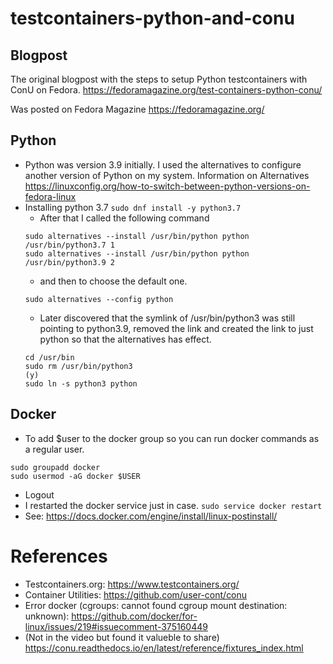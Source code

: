 # testcontainers-python-and-conu

## Blogpost
The original blogpost with the steps to setup Python testcontainers with ConU on Fedora.
https://fedoramagazine.org/test-containers-python-conu/

Was posted on Fedora Magazine https://fedoramagazine.org/

## Python
- Python was version 3.9 initially. I used the alternatives to configure another version of Python on my system. Information on Alternatives https://linuxconfig.org/how-to-switch-between-python-versions-on-fedora-linux
- Installing python 3.7 ```sudo dnf install -y python3.7```
  - After that I called the following command
  ```
  sudo alternatives --install /usr/bin/python python /usr/bin/python3.7 1
  sudo alternatives --install /usr/bin/python python /usr/bin/python3.9 2
  ```
  - and then to choose the default one.
  ```
  sudo alternatives --config python 
  ```
  - Later discovered that the symlink of /usr/bin/python3 was still pointing to python3.9, removed the link and created the link to just python so that the alternatives has effect. 
  ```
  cd /usr/bin
  sudo rm /usr/bin/python3
  (y)
  sudo ln -s python3 python
  ```
  
## Docker
- To add $user to the docker group so you can run docker commands as a regular user.
```
sudo groupadd docker
sudo usermod -aG docker $USER
```
- Logout
- I restarted the docker service just in case. ```sudo service docker restart```
- See: https://docs.docker.com/engine/install/linux-postinstall/

# References
- Testcontainers.org: https://www.testcontainers.org/
- Container Utilities: https://github.com/user-cont/conu
- Error docker (cgroups: cannot found cgroup mount destination: unknown): https://github.com/docker/for-linux/issues/219#issuecomment-375160449
- (Not in the video but found it valueble to share) https://conu.readthedocs.io/en/latest/reference/fixtures_index.html
